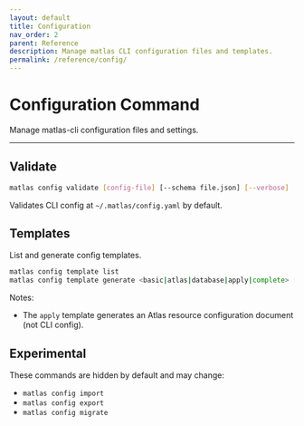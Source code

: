 ```yaml
---
layout: default
title: Configuration
nav_order: 2
parent: Reference
description: Manage matlas CLI configuration files and templates.
permalink: /reference/config/
---
```


# Configuration Command

Manage matlas-cli configuration files and settings.

---

## Validate

```bash
matlas config validate [config-file] [--schema file.json] [--verbose]
```

Validates CLI config at `~/.matlas/config.yaml` by default.

## Templates

List and generate config templates.

```bash
matlas config template list
matlas config template generate <basic|atlas|database|apply|complete> [--file output-file] [--format yaml|json]
```

Notes:
- The `apply` template generates an Atlas resource configuration document (not CLI config).

## Experimental

These commands are hidden by default and may change:
- `matlas config import`
- `matlas config export`
- `matlas config migrate`


